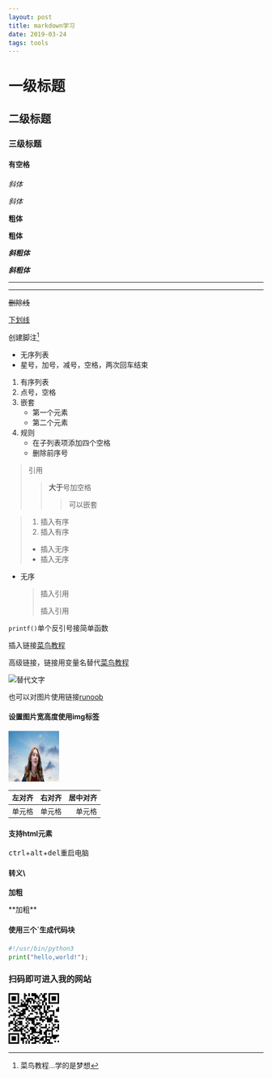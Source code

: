```yaml
---
layout: post
title: markdown学习
date: 2019-03-24
tags: tools
---
```




# 一级标题

## 二级标题

### 三级标题

#### 有空格

*斜体*

_斜体_

**粗体**

__粗体__

***斜粗体***

___斜粗体___

------

------

~~删除线~~

<u>下划线</u>

创建脚注[^runoob]

[^runoob]: 菜鸟教程...学的是梦想

- 无序列表
- 星号，加号，减号，空格，两次回车结束

1. 有序列表
2. 点号，空格
3. 嵌套
   - 第一个元素
   - 第二个元素
4. 规则
   - 在子列表项添加四个空格
   - 删除前序号

> 引用
>
> > **大于**号加空格
> >
> > > 可以嵌套



> 
>
> 1. 插入有序
> 2. 插入有序
>
> - 插入无序
> - 插入无序



- 无序

  > 插入引用
  >
  > 插入引用



`printf()`单个反引号接简单函数

插入链接[菜鸟教程](www.runoob.com)

高级链接，链接用变量名替代[菜鸟教程][runoob]

[runoob]: http://www.runoob.com	"cainiao0"



![替代文字](lovely_bones.jpg "lovely_bones标题")

也可以对图片使用链接[runoob][1]

[1]: http://static.runoob.com/images/runoob-logo.png



#### 设置图片宽高度使用img标签

<img src="/images/posts/lovely_bones.jpg"  width="100" height="100">



| 左对齐 | 右对齐 | 居中对齐 |
| :----- | :----: | -------: |
| 单元格 | 单元格 |   单元格 |



#### 支持html元素

<kbd>ctrl</kbd>+<kbd>alt</kbd>+<kbd>del</kbd>重启电脑

#### 转义\

**加粗**

*\*加粗\*\*

#### 使用三个`生成代码块

```python
#!/usr/bin/python3
print("hello,world!");
```



### **扫码即可进入我的网站**

<img src="/images/posts/website.jpg"  width="100" height="100">